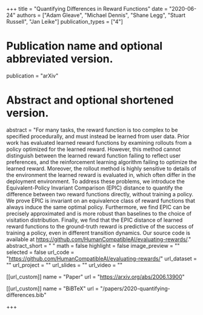 +++
title = "Quantifying Differences in Reward Functions"
date = "2020-06-24"
authors = ["Adam Gleave", "Michael Dennis", "Shane Legg", "Stuart Russell", "Jan Leike"]
publication_types = ["4"]
# Publication name and optional abbreviated version.
publication = "arXiv"

# Abstract and optional shortened version.
abstract = "For many tasks, the reward function is too complex to be specified procedurally, and must instead be learned from user data. Prior work has evaluated learned reward functions by examining rollouts from a policy optimized for the learned reward. However, this method cannot distinguish between the learned reward function failing to reflect user preferences, and the reinforcement learning algorithm failing to optimize the learned reward. Moreover, the rollout method is highly sensitive to details of the environment the learned reward is evaluated in, which often differ in the deployment environment. To address these problems, we introduce the Equivalent-Policy Invariant Comparison (EPIC) distance to quantify the difference between two reward functions directly, without training a policy. We prove EPIC is invariant on an equivalence class of reward functions that always induce the same optimal policy. Furthermore, we find EPIC can be precisely approximated and is more robust than baselines to the choice of visitation distribution. Finally, we find that the EPIC distance of learned reward functions to the ground-truth reward is predictive of the success of training a policy, even in different transition dynamics. Our source code is available at https://github.com/HumanCompatibleAI/evaluating-rewards/."
abstract_short = " "
math = false
highlight = false 
image_preview = ""
selected = false 
url_code = "https://github.com/HumanCompatibleAI/evaluating-rewards/"
url_dataset = ""
url_project = ""
url_slides = ""
url_video = ""

[[url_custom]]
name = "Paper"
url = "https://arxiv.org/abs/2006.13900"

[[url_custom]]
name = "BiBTeX"
url = "/papers/2020-quantifying-differences.bib"

+++
